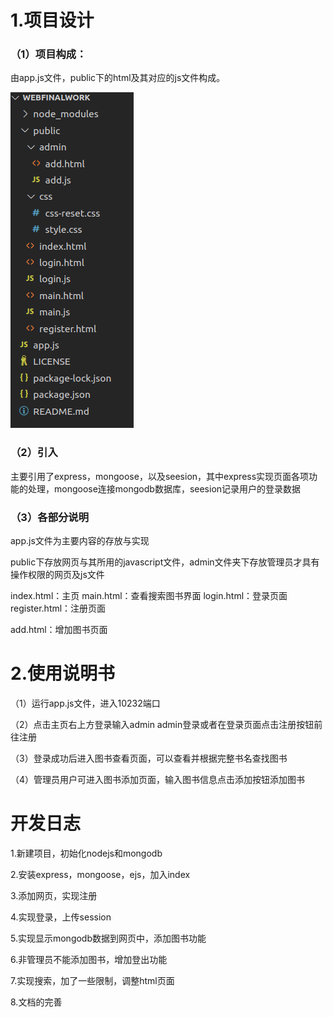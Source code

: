 # 1.项目设计

### （1）项目构成：

由app.js文件，public下的html及其对应的js文件构成。

![image-20211231010719657](image-20211231010719657.png)

### （2）引入

主要引用了express，mongoose，以及seesion，其中express实现页面各项功能的处理，mongoose连接mongodb数据库，seesion记录用户的登录数据

### （3）各部分说明

app.js文件为主要内容的存放与实现

public下存放网页与其所用的javascript文件，admin文件夹下存放管理员才具有操作权限的网页及js文件

index.html：主页	main.html：查看搜索图书界面	login.html：登录页面	register.html：注册页面

add.html：增加图书页面

# 2.使用说明书

（1）运行app.js文件，进入10232端口

（2）点击主页右上方登录输入admin admin登录或者在登录页面点击注册按钮前往注册

（3）登录成功后进入图书查看页面，可以查看并根据完整书名查找图书

（4）管理员用户可进入图书添加页面，输入图书信息点击添加按钮添加图书

# 开发日志

1.新建项目，初始化nodejs和mongodb

2.安装express，mongoose，ejs，加入index

3.添加网页，实现注册

4.实现登录，上传session

5.实现显示mongodb数据到网页中，添加图书功能

6.非管理员不能添加图书，增加登出功能

7.实现搜索，加了一些限制，调整html页面

8.文档的完善